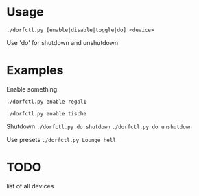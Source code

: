 # Usage

`./dorfctl.py [enable|disable|toggle|do] <device>`

Use 'do' for shutdown and unshutdown


# Examples
Enable something

`./dorfctl.py enable regal1`

`./dorfctl.py enable tische`

Shutdown
`./dorfctl.py do shutdown`
`./dorfctl.py do unshutdown`

Use presets
`./dorfctl.py Lounge hell`

# TODO
list of all devices

